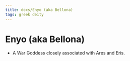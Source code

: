 ```yaml
---
title: docs/Enyo (aka Bellona)
tags: greek deity
---
```


# Enyo (aka Bellona) 
- A War Goddess closely associated with Ares and Eris.